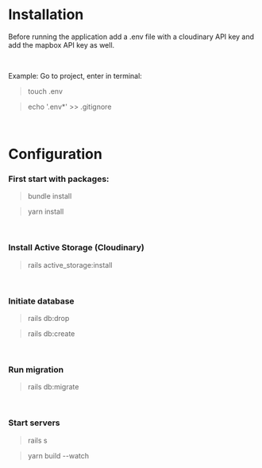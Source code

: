 # Installation
Before running the application
add a .env file with a cloudinary API key and
add the mapbox API key as well.

<br>

Example:
Go to project, enter in terminal:
> touch .env

> echo '.env*' >> .gitignore

<br>


# Configuration
### First start with packages:
> bundle install

> yarn install

<br>

### Install Active Storage (Cloudinary)
> rails active_storage:install

<br>

### Initiate database
> rails db:drop

> rails db:create

<br>

### Run migration
> rails db:migrate

<br>


### Start servers
> rails s

> yarn build --watch
